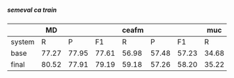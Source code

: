 ##### semeval ca train

|  | MD |  |  | ceafm |  |  | muc |  |  | bcub |  |  | blanc |  |  | conll | | |
| --- | --- | --- | --- | --- | --- | --- | --- | --- | --- | --- | --- | --- | --- | --- | --- | --- | --- | --- |
| system | R | P | F1 | R | P | F1 | R | P | F1 | R | P | F1 | R | P | F1 | R | P | F1 |
| base | 77.27 | 77.95 | 77.61 | 56.98 | 57.48 | 57.23 | 34.68 | 42.92 | 38.36 | 55.20 | 62.89 | 58.80 | 36.97 | 47.82 | 40.04 | 48.95 | 54.43 | 51.46 |
| final | 80.52 | 77.91 | 79.19 | 59.18 | 57.26 | 58.20 | 35.22 | 47.50 | 40.45 | 57.26 | 66.17 | 61.39 | 40.10 | 50.51 | 42.17 | 50.55 | 56.98 | 53.35 |

